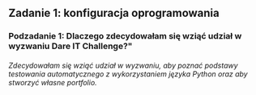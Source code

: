 ## Zadanie 1: konfiguracja oprogramowania
### Podzadanie 1: Dlaczego zdecydowałam się wziąć udział w wyzwaniu Dare IT Challenge?"
###### Zdecydowałam się wziąć udział w wyzwaniu, aby poznać podstawy testowania automatycznego z wykorzystaniem języka Python oraz aby stworzyć własne portfolio. 